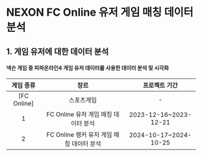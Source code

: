 # NEXON FC Online 유저 게임 매칭 데이터 분석

## 1. 게임 유저에 대한 데이터 분석
#### 넥슨 게임 중 피파온라인4 게임 유저 데이터를 사용한 데이터 분석 및 시각화

|게임 종류|장르|프로젝트 기간|
|:---:|:---:|:---:|
|[FC Online]|스포츠게임|-|
|1|FC Online 유저 게임 매칭 데이터 분석|2023-12-16~2023-12-21|
|2|FC Online 랭커 유저 게임 매칭 데이터 분석|2024-10-17~2024-10-25|
